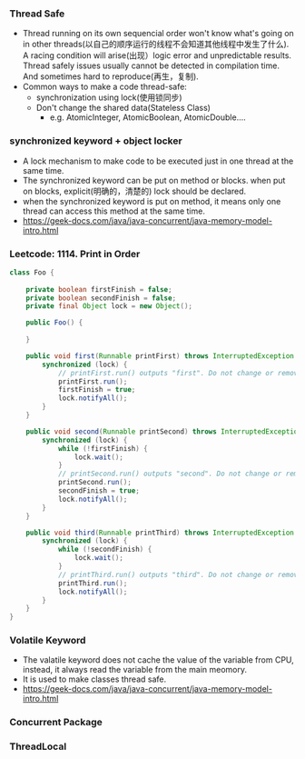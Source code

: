 ### Thread Safe
- Thread running on its own sequencial order won't know what's going on in other threads(以自己的顺序运行的线程不会知道其他线程中发生了什么). A racing condition will arise(出现）logic error and unpredictable results. Thread safely issues usually cannot be detected in compilation time. And sometimes hard to reproduce(再生，复制).
- Common ways to make a code thread-safe:
  - synchronization using lock(使用锁同步)
  - Don't change the shared data(Stateless Class)
    - e.g. AtomicInteger, AtomicBoolean, AtomicDouble....

### synchronized keyword + object locker
- A lock mechanism to make code to be executed just in one thread at the same time.
- The synchronized keyword can be put on method or blocks. when put on blocks, explicit(明确的，清楚的) lock should be declared.
- when the synchronized keyword is put on method, it means only one thread can access this method at the same time.
- https://geek-docs.com/java/java-concurrent/java-memory-model-intro.html

### Leetcode: 1114. Print in Order
```java
class Foo {
    
    private boolean firstFinish = false;
    private boolean secondFinish = false;
    private final Object lock = new Object();

    public Foo() {
        
    }

    public void first(Runnable printFirst) throws InterruptedException {
        synchronized (lock) {
            // printFirst.run() outputs "first". Do not change or remove this line.
            printFirst.run();
            firstFinish = true;
            lock.notifyAll();
        }  
    }

    public void second(Runnable printSecond) throws InterruptedException {
        synchronized (lock) {
            while (!firstFinish) {
                lock.wait();
            }
            // printSecond.run() outputs "second". Do not change or remove this line.
            printSecond.run();
            secondFinish = true;
            lock.notifyAll();
        }
    }

    public void third(Runnable printThird) throws InterruptedException {
        synchronized (lock) {
            while (!secondFinish) {
                lock.wait();
            }
            // printThird.run() outputs "third". Do not change or remove this line.
            printThird.run();
            lock.notifyAll();
        }
    }
}
```

### Volatile Keyword
- The valatile keyword does not cache the value of the variable from CPU, instead, it always read the variable from the main meomory.
- It is used to make classes thread safe.
- https://geek-docs.com/java/java-concurrent/java-memory-model-intro.html

### Concurrent Package

### ThreadLocal

